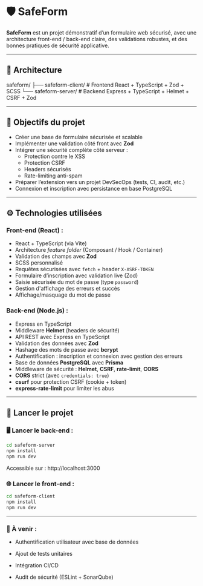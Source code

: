 # 🛡️ SafeForm

**SafeForm** est un projet démonstratif d’un formulaire web sécurisé, avec une architecture front-end / back-end claire, des validations robustes, et des bonnes pratiques de sécurité applicative.

---

## 📁 Architecture

safeform/
├── safeform-client/ # Frontend React + TypeScript + Zod + SCSS
└── safeform-server/ # Backend Express + TypeScript + Helmet + CSRF + Zod


---

## 🔐 Objectifs du projet

- Créer une base de formulaire sécurisée et scalable
- Implémenter une validation côté front avec **Zod**
- Intégrer une sécurité complète côté serveur :
  - Protection contre le XSS
  - Protection CSRF
  - Headers sécurisés
  - Rate-limiting anti-spam
- Préparer l’extension vers un projet DevSecOps (tests, CI, audit, etc.)
- Connexion et inscription avec persistance en base PostgreSQL

---

## ⚙️ Technologies utilisées

### Front-end (React) :
- React + TypeScript (via Vite)
- Architecture *feature folder* (Composant / Hook / Container)
- Validation des champs avec **Zod**
- SCSS personnalisé
- Requêtes sécurisées avec `fetch` + header `X-XSRF-TOKEN`
- Formulaire d’inscription avec validation live (Zod)
- Saisie sécurisée du mot de passe (type `password`)
- Gestion d'affichage des erreurs et succès
- Affichage/masquage du mot de passe

### Back-end (Node.js) :
- Express en TypeScript
- Middleware **Helmet** (headers de sécurité)
- API REST avec Express en TypeScript
- Validation des données avec **Zod**
- Hashage des mots de passe avec **bcrypt**
- Authentification : inscription et connexion avec gestion des erreurs
- Base de données **PostgreSQL** avec **Prisma**
- Middleware de sécurité : **Helmet**, **CSRF**, **rate-limit**, **CORS**
- **CORS** strict (avec `credentials: true`)
- **csurf** pour protection CSRF (cookie + token)
- **express-rate-limit** pour limiter les abus

---

## 🚀 Lancer le projet

### 🖥️ Lancer le back-end :

```bash
cd safeform-server
npm install
npm run dev
```

Accessible sur : http://localhost:3000

### 🌐 Lancer le front-end :
```bash
cd safeform-client
npm install
npm run dev
```
---

### 📌 À venir :

- Authentification utilisateur avec base de données

- Ajout de tests unitaires

- Intégration CI/CD

- Audit de sécurité (ESLint + SonarQube)



